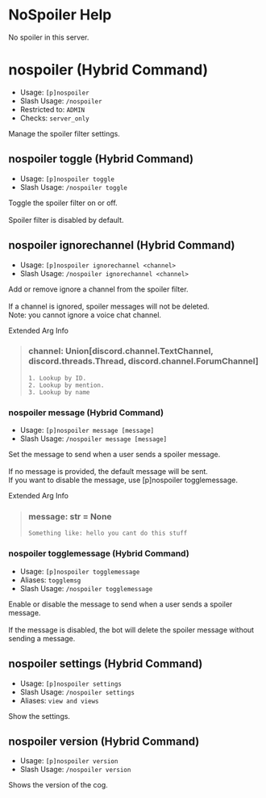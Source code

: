 # NoSpoiler Help

No spoiler in this server.

# nospoiler (Hybrid Command)
 - Usage: `[p]nospoiler `
 - Slash Usage: `/nospoiler `
 - Restricted to: `ADMIN`
 - Checks: `server_only`

Manage the spoiler filter settings.

## nospoiler toggle (Hybrid Command)
 - Usage: `[p]nospoiler toggle `
 - Slash Usage: `/nospoiler toggle `

Toggle the spoiler filter on or off.<br/><br/>Spoiler filter is disabled by default.

## nospoiler ignorechannel (Hybrid Command)
 - Usage: `[p]nospoiler ignorechannel <channel> `
 - Slash Usage: `/nospoiler ignorechannel <channel> `

Add or remove ignore a channel from the spoiler filter.<br/><br/>If a channel is ignored, spoiler messages will not be deleted.<br/>Note: you cannot ignore a voice chat channel.

Extended Arg Info
> ### channel: Union[discord.channel.TextChannel, discord.threads.Thread, discord.channel.ForumChannel]
>
>
>     1. Lookup by ID.
>     2. Lookup by mention.
>     3. Lookup by name
>
>

### nospoiler message (Hybrid Command)
 - Usage: `[p]nospoiler message [message] `
 - Slash Usage: `/nospoiler message [message] `

Set the message to send when a user sends a spoiler message.<br/><br/>If no message is provided, the default message will be sent.<br/>If you want to disable the message, use [p]nospoiler togglemessage.

Extended Arg Info
> ### message: str = None
> ```
> Something like: hello you cant do this stuff
> ```

### nospoiler togglemessage (Hybrid Command)
 - Usage: `[p]nospoiler togglemessage `
  - Aliases: `togglemsg`
 - Slash Usage: `/nospoiler togglemessage `

Enable or disable the message to send when a user sends a spoiler message.<br/><br/>If the message is disabled, the bot will delete the spoiler message without sending a message.

## nospoiler settings (Hybrid Command)
 - Usage: `[p]nospoiler settings `
 - Slash Usage: `/nospoiler settings `
 - Aliases: `view and views`

Show the settings.

## nospoiler version (Hybrid Command)
 - Usage: `[p]nospoiler version `
 - Slash Usage: `/nospoiler version `

Shows the version of the cog.

